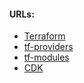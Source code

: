 #### URLs:
- [Terraform](https://developer.hashicorp.com/terraform/docs)
- [tf-providers](https://registry.terraform.io/search/providers)
- [tf-modules](https://registry.terraform.io/search/modules)
- [CDK](https://developer.hashicorp.com/terraform/cdktf)
